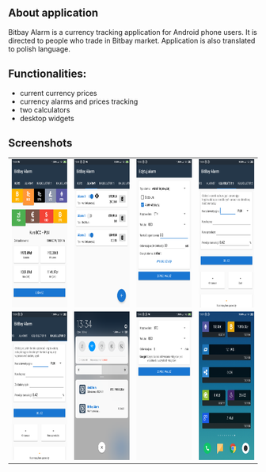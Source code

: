 <h2>About application</h2>
Bitbay Alarm is a currency tracking application for Android phone users. It is directed to people who trade in Bitbay market. Application is also translated to polish language.

<h2>Functionalities:</h2>
<ul>
  <li>current currency prices</li>
  <li>currency alarms and prices tracking</li>
  <li>two calculators</li>
  <li>desktop widgets</li>
</ul>

<h2>Screenshots</h2>
<table>
  <tr>
    <td><img src="https://github.com/zemlarafal97/BitbayAlarm/blob/master/screenshots/check_rate.png" height="300px" width="169px"/></td>
    <td><img src="https://github.com/zemlarafal97/BitbayAlarm/blob/master/screenshots/alarms.png" height="300px" width="169px"/></td>
    <td><img src="https://github.com/zemlarafal97/BitbayAlarm/blob/master/screenshots/alarms_setting.png" height="300px" width="169px"/></td>
    <td><img src="https://github.com/zemlarafal97/BitbayAlarm/blob/master/screenshots/calculator1.png" height="300px" width="169px"/></td>
  </tr>
  <tr>
    <td><img src="https://github.com/zemlarafal97/BitbayAlarm/blob/master/screenshots/calculator2.png" height="300px" width="169px"/></td>
    <td><img src="https://github.com/zemlarafal97/BitbayAlarm/blob/master/screenshots/notification_tracker.png" height="300px" width="169px"/></td>
    <td><img src="https://github.com/zemlarafal97/BitbayAlarm/blob/master/screenshots/widget_settings.png" height="300px" width="169px"/></td>
    <td><img src="https://github.com/zemlarafal97/BitbayAlarm/blob/master/screenshots/widgets.png" height="300px" width="169px"/></td>
  </tr>
  
</table>





